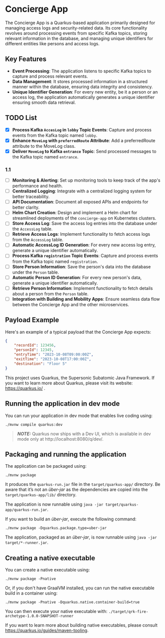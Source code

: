 # Concierge App

The Concierge App is a Quarkus-based application primarily designed for managing access logs and security-related data. Its core functionality revolves around processing events from specific Kafka topics, storing relevant information in the database, and managing unique identifiers for different entities like persons and access logs.

## Key Features

- **Event Processing**: The application listens to specific Kafka topics to capture and process relevant events.
- **Data Management**: It stores processed information in a structured manner within the database, ensuring data integrity and consistency.
- **Unique Identifier Generation**: For every new entity, be it a person or an access log, the application automatically generates a unique identifier ensuring smooth data retrieval.
## TODO List
- [X] **Process Kafka `AccesLog` in `lobby` Topic Events**: Capture and process events from the Kafka topic named `lobby`.
- [X] **Enhance `MoveLog` with `preferredRoute` Attribute**: Add a preferredRoute attribute to the MoveLog class.
- [X] **Deliver `MoveLog` to Kafka `entrance` Topic**: Send processed messages to the Kafka topic named `entrance`.
### 1.1
- [ ] **Monitoring & Alerting**: Set up monitoring tools to keep track of the app's performance and health.
- [ ] **Centralized Logging**: Integrate with a centralized logging system for better traceability.
- [ ] **API Documentation**: Document all exposed APIs and endpoints for better clarity.
- [ ] **Helm Chart Creation**: Design and implement a Helm chart for streamlined deployments of the `concierge-app` on Kubernetes clusters.
- [ ] **Store Access Log**: Save the access log entries into the database under the `AccessLog` table.
- [ ] **Retrieve Access Logs**: Implement functionality to fetch access logs from the `AccessLog` table.
- [ ] **Automatic AccessLog ID Generation**: For every new access log entry, generate a unique identifier automatically.
- [ ] **Process Kafka `registration` Topic Events**: Capture and process events from the Kafka topic named `registration`.
- [ ] **Store Person Information**: Save the person's data into the database under the `Person` table.
- [ ] **Automatic Person ID Generation**: For every new person's data, generate a unique identifier automatically.
- [ ] **Retrieve Person Information**: Implement functionality to fetch details about a person from the `Person` table.
- [ ] **Integration with Building and Mobility Apps**: Ensure seamless data flow between the Concierge App and the other microservices.

## Payload Example

Here's an example of a typical payload that the Concierge App expects:

```json
{
    "recordId": 123456,
    "personId": 12345,
    "entryTime": "2023-10-08T09:00:00Z",
    "exitTime": "2023-10-08T17:00:00Z",
    "destination": "Floor 5"
}
```

This project uses Quarkus, the Supersonic Subatomic Java Framework.
If you want to learn more about Quarkus, please visit its website: https://quarkus.io/ .

## Running the application in dev mode

You can run your application in dev mode that enables live coding using:
```shell script
./mvnw compile quarkus:dev
```

> **_NOTE:_**  Quarkus now ships with a Dev UI, which is available in dev mode only at http://localhost:8080/q/dev/.

## Packaging and running the application

The application can be packaged using:
```shell script
./mvnw package
```
It produces the `quarkus-run.jar` file in the `target/quarkus-app/` directory.
Be aware that it’s not an _über-jar_ as the dependencies are copied into the `target/quarkus-app/lib/` directory.

The application is now runnable using `java -jar target/quarkus-app/quarkus-run.jar`.

If you want to build an _über-jar_, execute the following command:
```shell script
./mvnw package -Dquarkus.package.type=uber-jar
```

The application, packaged as an _über-jar_, is now runnable using `java -jar target/*-runner.jar`.

## Creating a native executable

You can create a native executable using: 
```shell script
./mvnw package -Pnative
```

Or, if you don't have GraalVM installed, you can run the native executable build in a container using: 
```shell script
./mvnw package -Pnative -Dquarkus.native.container-build=true
```

You can then execute your native executable with: `./target/qrk-fire-archetype-1.0.0-SNAPSHOT-runner`

If you want to learn more about building native executables, please consult https://quarkus.io/guides/maven-tooling.
